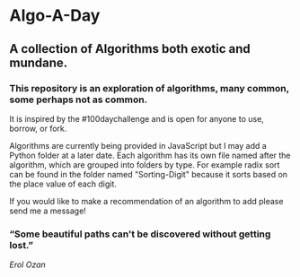 # Algo-A-Day

## A collection of Algorithms both exotic and mundane.

### This repository is an exploration of algorithms, many common, some perhaps not as common.
It is inspired by the \#100daychallenge
and is open for anyone to use, borrow, or fork.

Algorithms are currently being provided in JavaScript but I may add a Python folder at a later date.
Each algorithm has its own file named after the algorithm, which are grouped into folders by type.
For example radix sort can be found in the folder named "Sorting-Digit" because it sorts based on the place value of each digit. 

If you would like to make a recommendation of an algorithm to add please send me a message!

### “Some beautiful paths can't be discovered without getting lost.”
*Erol Ozan*

